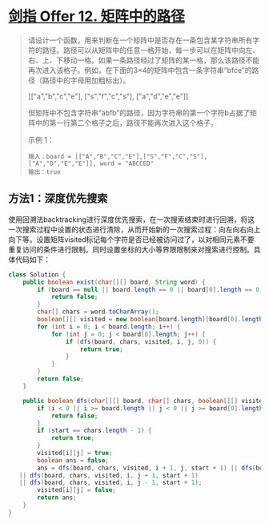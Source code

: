 # [剑指 Offer 12. 矩阵中的路径](https://leetcode-cn.com/problems/ju-zhen-zhong-de-lu-jing-lcof/)

>请设计一个函数，用来判断在一个矩阵中是否存在一条包含某字符串所有字符的路径。路径可以从矩阵中的任意一格开始，每一步可以在矩阵中向左、右、上、下移动一格。如果一条路径经过了矩阵的某一格，那么该路径不能再次进入该格子。例如，在下面的3×4的矩阵中包含一条字符串“bfce”的路径（路径中的字母用加粗标出）。
>
>[["a","b","c","e"],
>["s","f","c","s"],
>["a","d","e","e"]]
>
>但矩阵中不包含字符串“abfb”的路径，因为字符串的第一个字符b占据了矩阵中的第一行第二个格子之后，路径不能再次进入这个格子。
>
>示例 1：
>
>~~~
>输入：board = [["A","B","C","E"],["S","F","C","S"],["A","D","E","E"]], word = "ABCCED"
>输出：true
>~~~

## 方法1：深度优先搜索

使用回溯法backtracking进行深度优先搜索，在一次搜索结束时进行回溯，将这一次搜索过程中设置的状态进行清除，从而开始新的一次搜索过程：向左向右向上向下等。设置矩阵visited标记每个字符是否已经被访问过了，以对相同元素不要重复访问的条件进行限制。同时设置坐标的大小等界限限制来对搜索进行控制。具体代码如下：

~~~java
class Solution {
    public boolean exist(char[][] board, String word) {
        if (board == null || board.length == 0 || board[0].length == 0) {
            return false;
        }
        char[] chars = word.toCharArray();
        boolean[][] visited = new boolean[board.length][board[0].length];
        for (int i = 0; i < board.length; i++) {
            for (int j = 0; j < board[0].length; j++) {
                if (dfs(board, chars, visited, i, j, 0)) {
                    return true;
                }
            }
        }
        return false;
    }

    public boolean dfs(char[][] board, char[] chars, boolean[][] visited, int i, int j, int start) {
        if (i < 0 || i >= board.length || j < 0 || j >= board[0].length || chars[start] != board[i][j] || visited[i][j]) {
            return false;
        }
        if (start == chars.length - 1) {
            return true;    
        }
        visited[i][j] = true;
        boolean ans = false;
        ans = dfs(board, chars, visited, i + 1, j, start + 1) || dfs(board, chars, visited, i - 1, j, start + 1)
   || dfs(board, chars, visited, i, j + 1, start + 1)
   || dfs(board, chars, visited, i, j - 1, start + 1);
        visited[i][j] = false;
        return ans;
    }
}
~~~


